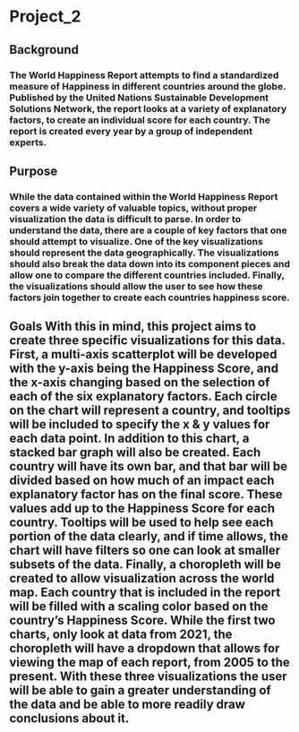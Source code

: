 # Project_2

## Background

### The World Happiness Report attempts to find a standardized measure of Happiness in different countries around the globe. Published by the United Nations Sustainable Development Solutions Network, the report looks at a variety of explanatory factors, to create an individual score for each country. The report is created every year by a group of independent experts.

## Purpose

### While the data contained within the World Happiness Report covers a wide variety of valuable topics, without proper visualization the data is difficult to parse. In order to understand the data, there are a couple of key factors that one should attempt to visualize. One of the key visualizations should represent the data geographically. The visualizations should also break the data down into its component pieces and allow one to compare the different countries included. Finally, the visualizations should allow the user to see how these factors join together to create each countries happiness score.

## Goals With this in mind, this project aims to create three specific visualizations for this data. First, a multi-axis scatterplot will be developed with the y-axis being the Happiness Score, and the x-axis changing based on the selection of each of the six explanatory factors. Each circle on the chart will represent a country, and tooltips will be included to specify the x & y values for each data point. In addition to this chart, a stacked bar graph will also be created. Each country will have its own bar, and that bar will be divided based on how much of an impact each explanatory factor has on the final score. These values add up to the Happiness Score for each country. Tooltips will be used to help see each portion of the data clearly, and if time allows, the chart will have filters so one can look at smaller subsets of the data. Finally, a choropleth will be created to allow visualization across the world map. Each country that is included in the report will be filled with a scaling color based on the country’s Happiness Score. While the first two charts, only look at data from 2021, the choropleth will have a dropdown that allows for viewing the map of each report, from 2005 to the present. With these three visualizations the user will be able to gain a greater understanding of the data and be able to more readily draw conclusions about it.
